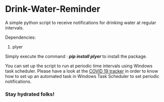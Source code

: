 # Drink-Water-Reminder
A simple python script to receive notifications for drinking water at regular intervals. 

Dependencies:
1. plyer

Simply execute the command : ***pip install plyer*** to install the package. 

You can set up the script to run at periodic time intervals using Windows task scheduler. Please have a look at the [COVID 19 tracker](https://github.com/prateekralhan/COVID-19-Tracker-using-Desktop-Notifications-) in order to know how to set up an automated task in Windows Task Scheduler to set periodic notifications.

### Stay hydrated folks! 
